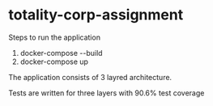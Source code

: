 # totality-corp-assignment

Steps to run the application
  1. docker-compose --build
  2. docker-compose up


The application consists of 3 layred architecture.

Tests are written for three layers with 90.6% test coverage

